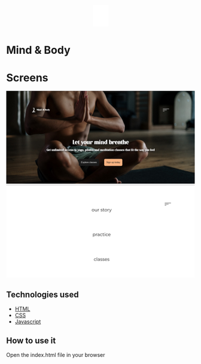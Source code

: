 <h1 align="center">
   <img
        alt="Code"
        title="Code"
        src="./assets/images/logo.svg"
        width="41"
    />
</h1>

# Mind & Body

# Screens

![Dark](./.screens/home.png)
![White](./.screens/menu.png)

## Technologies used

- [HTML](https://developer.mozilla.org/pt-BR/docs/Web/HTML)
- [CSS](https://developer.mozilla.org/pt-BR/docs/Web/CSS/)
- [Javascript](https://developer.mozilla.org/pt-BR/docs/Web/JavaScript/)

## How to use it

Open the index.html file in your browser
